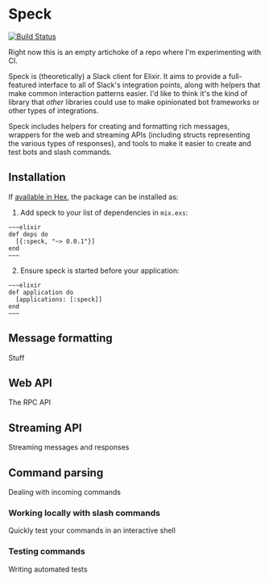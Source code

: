 # Speck

[![Build Status](https://semaphoreci.com/api/v1/duien/speck/branches/master/badge.svg)](https://semaphoreci.com/duien/speck)

Right now this is an empty artichoke of a repo where I'm experimenting with CI.

Speck is (theoretically) a Slack client for Elixir. It aims to provide a full-featured interface to all of Slack's integration points, along with helpers that make common interaction patterns easier. I'd like to think it's the kind of library that _other_ libraries could use to make opinionated bot frameworks or other types of integrations.

Speck includes helpers for creating and formatting rich messages, wrappers for the web and streaming APIs (including structs representing the various types of responses), and tools to make it easier to create and test bots and slash commands.

## Installation

If [available in Hex](https://hex.pm/docs/publish), the package can be installed as:

  1. Add speck to your list of dependencies in `mix.exs`:

    ~~~elixir
    def deps do
      [{:speck, "~> 0.0.1"}]
    end
    ~~~

  2. Ensure speck is started before your application:

    ~~~elixir
    def application do
      [applications: [:speck]]
    end
    ~~~

## Message formatting

Stuff

## Web API

The RPC API

## Streaming API

Streaming messages and responses

## Command parsing

Dealing with incoming commands

### Working locally with slash commands

Quickly test your commands in an interactive shell

### Testing commands

Writing automated tests
